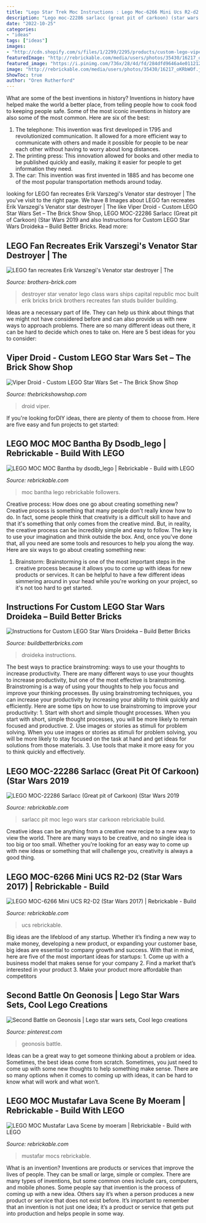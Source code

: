 ```yaml
---
title: "Lego Star Trek Moc Instructions : Lego Moc-6266 Mini Ucs R2-d2 (star Wars 2017)"
description: "Lego moc-22286 sarlacc (great pit of carkoon) (star wars 2019"
date: "2022-10-25"
categories:
- "ideas"
tags: ["ideas"]
images:
- "http://cdn.shopify.com/s/files/1/2299/2295/products/custom-lego-viper-droid_1200x1200.jpg?v=1595882112"
featuredImage: "http://rebrickable.com/media/users/photos/35430/16217_oKRbWOf.jpg"
featured_image: "https://i.pinimg.com/736x/28/4d/fd/284dfd9646a4e011212910249f9aecb4.jpg"
image: "http://rebrickable.com/media/users/photos/35430/16217_oKRbWOf.jpg"
ShowToc: true
author: "Oren Rutherford"
---
```



What are some of the best inventions in history?
Inventions in history have helped make the world a better place, from telling people how to cook food to keeping people safe. Some of the most iconic inventions in history are also some of the most common. Here are six of the best: 
1. The telephone: This invention was first developed in 1795 and revolutionized communication. It allowed for a more efficient way to communicate with others and made it possible for people to be near each other without having to worry about long distances. 
2. The printing press: This innovation allowed for books and other media to be published quickly and easily, making it easier for people to get information they need. 
3. The car: This invention was first invented in 1885 and has become one of the most popular transportation methods around today.

	

		
looking for LEGO fan recreates Erik Varszegi&#039;s Venator star destroyer | The you've visit to the right page. We have 8 Images about LEGO fan recreates Erik Varszegi&#039;s Venator star destroyer | The like Viper Droid - Custom LEGO Star Wars Set – The Brick Show Shop, LEGO MOC-22286 Sarlacc (Great pit of Carkoon) (Star Wars 2019 and also Instructions for Custom LEGO Star Wars Droideka – Build Better Bricks. Read more:
		
    
## LEGO Fan Recreates Erik Varszegi&#039;s Venator Star Destroyer | The

<img loading=lazy src="https://c1.staticflickr.com/7/6169/6156594945_8da1974b59_b.jpg" onerror="this.onerror=null;this.src='https://tse2.mm.bing.net/th?id=OIP.xqecKjMiko9r5AihSFBiIwHaEw&amp;pid=15.1';" alt="LEGO fan recreates Erik Varszegi&#039;s Venator star destroyer | The">

_Source: brothers-brick.com_

>destroyer star venator lego class wars ships capital republic moc built erik bricks brick brothers recreates fan studs builder building. 

	

Ideas are a necessary part of life. They can help us think about things that we might not have considered before and can also provide us with new ways to approach problems. There are so many different ideas out there, it can be hard to decide which ones to take on. Here are 5 best ideas for you to consider: 

    
## Viper Droid - Custom LEGO Star Wars Set – The Brick Show Shop

<img loading=lazy src="http://cdn.shopify.com/s/files/1/2299/2295/products/custom-lego-viper-droid_1200x1200.jpg?v=1595882112" onerror="this.onerror=null;this.src='https://tse4.mm.bing.net/th?id=OIP.dUQ8l9KqtFuYAOMfrqriAAHaHa&amp;pid=15.1';" alt="Viper Droid - Custom LEGO Star Wars Set – The Brick Show Shop">

_Source: thebrickshowshop.com_

>droid viper. 

	

If you're looking forDIY ideas, there are plenty of them to choose from. Here are five easy and fun projects to get started: 

    
## LEGO MOC MOC Bantha By Dsodb_lego | Rebrickable - Build With LEGO

<img loading=lazy src="https://cdn.rebrickable.com/media/thumbs/mocs/moc-57251.jpg/1000x800p.jpg" onerror="this.onerror=null;this.src='https://tse2.mm.bing.net/th?id=OIP.Ohd78GbS2wQYkuGhsfHesQHaF7&amp;pid=15.1';" alt="LEGO MOC MOC Bantha by dsodb_lego | Rebrickable - Build with LEGO">

_Source: rebrickable.com_

>moc bantha lego rebrickable followers. 

	

Creative process: How does one go about creating something new?
Creative process is something that many people don't really know how to do. In fact, some people think that creativity is a difficult skill to have and that it's something that only comes from the creative mind. But, in reality, the creative process can be incredibly simple and easy to follow. The key is to use your imagination and think outside the box. And, once you've done that, all you need are some tools and resources to help you along the way. Here are six ways to go about creating something new: 
1) Brainstorm: Brainstorming is one of the most important steps in the creative process because it allows you to come up with ideas for new products or services. It can be helpful to have a few different ideas simmering around in your head while you're working on your project, so it's not too hard to get started.

    
## Instructions For Custom LEGO Star Wars Droideka – Build Better Bricks

<img loading=lazy src="http://cdn.shopify.com/s/files/1/2097/9875/products/DroidekaWhite02_1024x1024.jpg?v=1600980916" onerror="this.onerror=null;this.src='https://tse4.mm.bing.net/th?id=OIP.EC9tiIYbLsR53Bi5EVZQ4AHaHa&amp;pid=15.1';" alt="Instructions for Custom LEGO Star Wars Droideka – Build Better Bricks">

_Source: buildbetterbricks.com_

>droideka instructions. 

	

The best ways to practice brainstroming: ways to use your thoughts to increase productivity.
There are many different ways to use your thoughts to increase productivity, but one of the most effective is brainstroming. Brainstroming is a way of using your thoughts to help you focus and improve your thinking processes. By using brainstroming techniques, you can increase your productivity by increasing your ability to think quickly and efficiently. Here are some tips on how to use brainstroming to improve your productivity: 1. Start with short and simple thought processes. When you start with short, simple thought processes, you will be more likely to remain focused and productive. 2. Use images or stories as stimuli for problem solving. When you use images or stories as stimuli for problem solving, you will be more likely to stay focused on the task at hand and get ideas for solutions from those materials. 3. Use tools that make it more easy for you to think quickly and effectively.

    
## LEGO MOC-22286 Sarlacc (Great Pit Of Carkoon) (Star Wars 2019

<img loading=lazy src="https://cdn.rebrickable.com/media/thumbs/mocs/moc-22286.jpg/1000x800.jpg" onerror="this.onerror=null;this.src='https://tse1.mm.bing.net/th?id=OIP.vdQFg8kcuSZDHgdjO-86XwHaFj&amp;pid=15.1';" alt="LEGO MOC-22286 Sarlacc (Great pit of Carkoon) (Star Wars 2019">

_Source: rebrickable.com_

>sarlacc pit moc lego wars star carkoon rebrickable build. 

	

Creative ideas can be anything from a creative new recipe to a new way to view the world. There are many ways to be creative, and no single idea is too big or too small. Whether you're looking for an easy way to come up with new ideas or something that will challenge you, creativity is always a good thing.

    
## LEGO MOC-6266 Mini UCS R2-D2 (Star Wars 2017) | Rebrickable - Build

<img loading=lazy src="http://rebrickable.com/media/users/photos/35430/16217_oKRbWOf.jpg" onerror="this.onerror=null;this.src='https://tse4.mm.bing.net/th?id=OIP.oKM-Ibn2mq4-n5bryzMANgHaFj&amp;pid=15.1';" alt="LEGO MOC-6266 Mini UCS R2-D2 (Star Wars 2017) | Rebrickable - Build">

_Source: rebrickable.com_

>ucs rebrickable. 

	

Big ideas are the lifeblood of any startup. Whether it’s finding a new way to make money, developing a new product, or expanding your customer base, big ideas are essential to company growth and success. With that in mind, here are five of the most important ideas for startups: 1. Come up with a business model that makes sense for your company 2. Find a market that’s interested in your product 3. Make your product more affordable than competitors 
    
## Second Battle On Geonosis | Lego Star Wars Sets, Cool Lego Creations

<img loading=lazy src="https://i.pinimg.com/736x/28/4d/fd/284dfd9646a4e011212910249f9aecb4.jpg" onerror="this.onerror=null;this.src='https://tse4.mm.bing.net/th?id=OIP.0AXJSxOe58KdU8UNY6knvgHaFj&amp;pid=15.1';" alt="Second Battle on Geonosis | Lego star wars sets, Cool lego creations">

_Source: pinterest.com_

>geonosis battle. 

	

Ideas can be a great way to get someone thinking about a problem or idea. Sometimes, the best ideas come from scratch. Sometimes, you just need to come up with some new thoughts to help something make sense. There are so many options when it comes to coming up with ideas, it can be hard to know what will work and what won’t.

    
## LEGO MOC Mustafar Lava Scene By Moeram | Rebrickable - Build With LEGO

<img loading=lazy src="https://cdn.rebrickable.com/media/thumbs/mocs/moc-36827.jpg/1000x800p.jpg" onerror="this.onerror=null;this.src='https://tse2.mm.bing.net/th?id=OIP.t1aa3RNP5L6o88-Yz6K5qgHaF7&amp;pid=15.1';" alt="LEGO MOC Mustafar Lava Scene by moeram | Rebrickable - Build with LEGO">

_Source: rebrickable.com_

>mustafar mocs rebrickable. 

	

What is an invention?
Inventions are products or services that improve the lives of people. They can be small or large, simple or complex. There are many types of inventions, but some common ones include cars, computers, and mobile phones. Some people say that invention is the process of coming up with a new idea. Others say it’s when a person produces a new product or service that does not exist before. It’s important to remember that an invention is not just one idea; it’s a product or service that gets put into production and helps people in some way.


